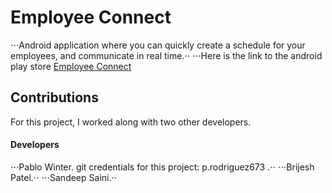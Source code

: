 # Employee Connect #

⋅⋅⋅Android application where you can quickly create a schedule for your employees, and communicate in real time.⋅⋅
⋅⋅⋅Here is the link to the android play store [Employee Connect](https://play.google.com/store/apps/details?id=ca.bvc.employeeconnect)

## Contributions

For this project, I worked along with two other developers.

#### Developers

⋅⋅⋅Pablo Winter. git credentials for this project: p.rodriguez673 .⋅⋅
⋅⋅⋅Brijesh Patel.⋅⋅
⋅⋅⋅Sandeep Saini.⋅⋅


